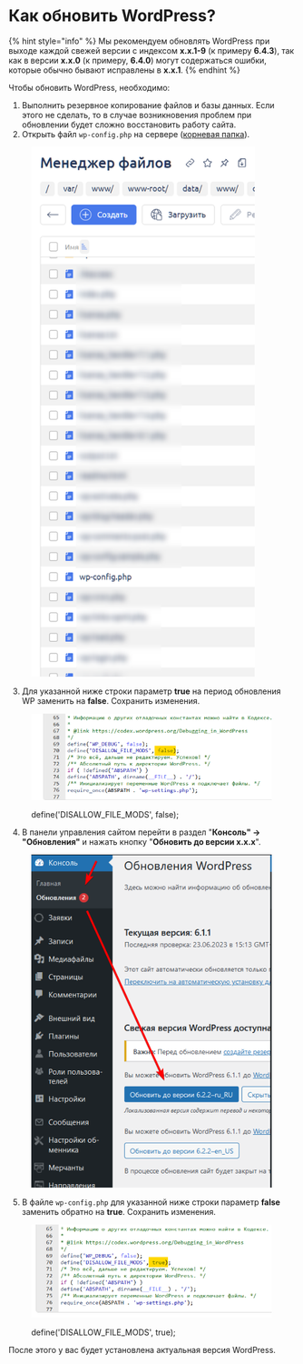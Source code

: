 # Как обновить WordPress?

{% hint style="info" %}
Мы рекомендуем обновлять WordPress при выходе каждой свежей версии с индексом **x.x.1-9** (к примеру **6.4.3**), так как в версии **x.x.0** (к примеру, **6.4.0**) могут содержаться ошибки, которые обычно бывают исправлены в **x.x.1**.
{% endhint %}

Чтобы обновить WordPress, необходимо:

1. Выполнить резервное копирование файлов и базы данных. Если этого не сделать, то в случае возникновения проблем при обновлении будет сложно восстановить работу сайта.
2. Открыть файл `wp-config.php` на сервере ([корневая папка](https://premium.gitbook.io/main/osnovnye-nastroiki/faq/kak-naiti-kornevuyu-papku-saita-na-servere)).

<figure><img src="../../../.gitbook/assets/image (1572).png" alt="" width="394"><figcaption></figcaption></figure>

3. Для указанной ниже строки параметр **true** на период обновления WP заменить на **false**. Сохранить изменения.

<figure><img src="../../../.gitbook/assets/изображение (108).png" alt=""><figcaption><p>define('DISALLOW_FILE_MODS', false);</p></figcaption></figure>

4. В панели управления сайтом перейти в раздел "**Консоль" → "Обновления"** и нажать кнопку "**Обновить до версии х.х.х**".

<figure><img src="../../../.gitbook/assets/изображение (153).png" alt=""><figcaption></figcaption></figure>

5. В файле `wp-config.php` для указанной ниже строки параметр **false** заменить обратно на **true**. Сохранить изменения.

<figure><img src="../../../.gitbook/assets/изображение (26).png" alt=""><figcaption><p>define('DISALLOW_FILE_MODS', true);</p></figcaption></figure>

После этого у вас будет установлена актуальная версия WordPress.
